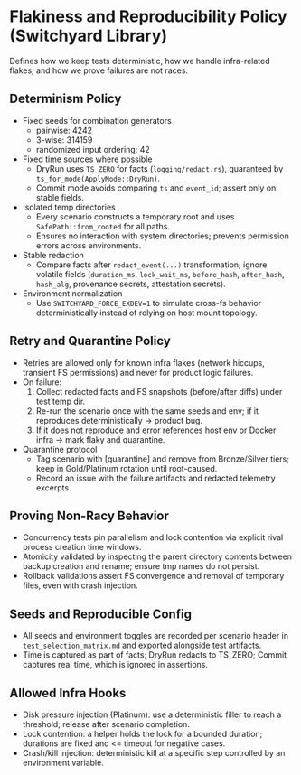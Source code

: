 # Flakiness and Reproducibility Policy (Switchyard Library)

Defines how we keep tests deterministic, how we handle infra-related flakes, and how we prove failures are not races.

## Determinism Policy

- Fixed seeds for combination generators
  - pairwise: 4242
  - 3-wise: 314159
  - randomized input ordering: 42
- Fixed time sources where possible
  - DryRun uses `TS_ZERO` for facts (`logging/redact.rs`), guaranteed by `ts_for_mode(ApplyMode::DryRun)`.
  - Commit mode avoids comparing `ts` and `event_id`; assert only on stable fields.
- Isolated temp directories
  - Every scenario constructs a temporary root and uses `SafePath::from_rooted` for all paths.
  - Ensures no interaction with system directories; prevents permission errors across environments.
- Stable redaction
  - Compare facts after `redact_event(...)` transformation; ignore volatile fields (`duration_ms`, `lock_wait_ms`, `before_hash`, `after_hash`, `hash_alg`, provenance secrets, attestation secrets).
- Environment normalization
  - Use `SWITCHYARD_FORCE_EXDEV=1` to simulate cross-fs behavior deterministically instead of relying on host mount topology.

## Retry and Quarantine Policy

- Retries are allowed only for known infra flakes (network hiccups, transient FS permissions) and never for product logic failures.
- On failure:
  1. Collect redacted facts and FS snapshots (before/after diffs) under test temp dir.
  2. Re-run the scenario once with the same seeds and env; if it reproduces deterministically → product bug.
  3. If it does not reproduce and error references host env or Docker infra → mark flaky and quarantine.
- Quarantine protocol
  - Tag scenario with [quarantine] and remove from Bronze/Silver tiers; keep in Gold/Platinum rotation until root-caused.
  - Record an issue with the failure artifacts and redacted telemetry excerpts.

## Proving Non-Racy Behavior

- Concurrency tests pin parallelism and lock contention via explicit rival process creation time windows.
- Atomicity validated by inspecting the parent directory contents between backup creation and rename; ensure tmp names do not persist.
- Rollback validations assert FS convergence and removal of temporary files, even with crash injection.

## Seeds and Reproducible Config

- All seeds and environment toggles are recorded per scenario header in `test_selection_matrix.md` and exported alongside test artifacts.
- Time is captured as part of facts; DryRun redacts to TS_ZERO; Commit captures real time, which is ignored in assertions.

## Allowed Infra Hooks

- Disk pressure injection (Platinum): use a deterministic filler to reach a threshold; release after scenario completion.
- Lock contention: a helper holds the lock for a bounded duration; durations are fixed and <= timeout for negative cases.
- Crash/kill injection: deterministic kill at a specific step controlled by an environment variable.
